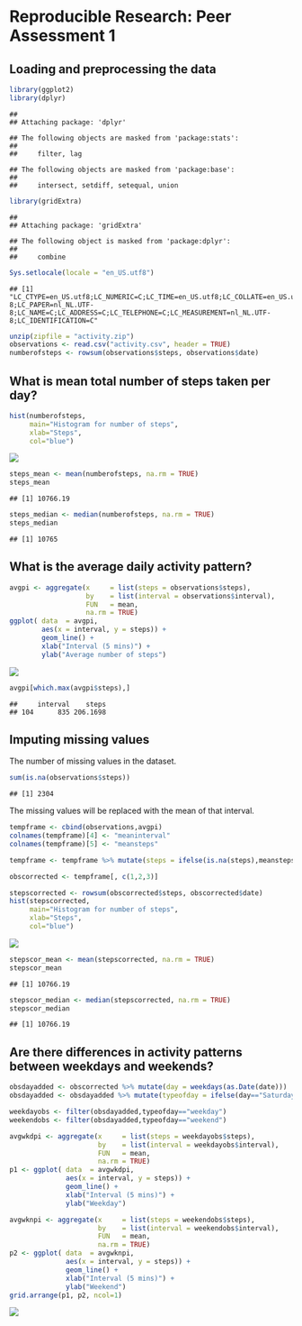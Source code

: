 # Reproducible Research: Peer Assessment 1


## Loading and preprocessing the data

```r
library(ggplot2)
library(dplyr)
```

```
## 
## Attaching package: 'dplyr'
```

```
## The following objects are masked from 'package:stats':
## 
##     filter, lag
```

```
## The following objects are masked from 'package:base':
## 
##     intersect, setdiff, setequal, union
```

```r
library(gridExtra)
```

```
## 
## Attaching package: 'gridExtra'
```

```
## The following object is masked from 'package:dplyr':
## 
##     combine
```

```r
Sys.setlocale(locale = "en_US.utf8")
```

```
## [1] "LC_CTYPE=en_US.utf8;LC_NUMERIC=C;LC_TIME=en_US.utf8;LC_COLLATE=en_US.utf8;LC_MONETARY=en_US.utf8;LC_MESSAGES=en_US.UTF-8;LC_PAPER=nl_NL.UTF-8;LC_NAME=C;LC_ADDRESS=C;LC_TELEPHONE=C;LC_MEASUREMENT=nl_NL.UTF-8;LC_IDENTIFICATION=C"
```

```r
unzip(zipfile = "activity.zip")
observations <- read.csv("activity.csv", header = TRUE)
numberofsteps <- rowsum(observations$steps, observations$date)
```
## What is mean total number of steps taken per day?

```r
hist(numberofsteps, 
     main="Histogram for number of steps", 
     xlab="Steps", 
     col="blue")
```

![](PA1_template_files/figure-html/unnamed-chunk-2-1.png)<!-- -->

```r
steps_mean <- mean(numberofsteps, na.rm = TRUE)
steps_mean
```

```
## [1] 10766.19
```

```r
steps_median <- median(numberofsteps, na.rm = TRUE)
steps_median
```

```
## [1] 10765
```

## What is the average daily activity pattern?

```r
avgpi <- aggregate(x     = list(steps = observations$steps), 
                   by    = list(interval = observations$interval),
                   FUN   = mean, 
                   na.rm = TRUE)
ggplot( data  = avgpi,
        aes(x = interval, y = steps)) +
        geom_line() + 
        xlab("Interval (5 mins)") + 
        ylab("Average number of steps")
```

![](PA1_template_files/figure-html/unnamed-chunk-3-1.png)<!-- -->

```r
avgpi[which.max(avgpi$steps),]
```

```
##     interval    steps
## 104      835 206.1698
```


## Imputing missing values
The number of missing values in the dataset.


```r
sum(is.na(observations$steps))
```

```
## [1] 2304
```
The missing values will be replaced with the mean of that interval.


```r
tempframe <- cbind(observations,avgpi)
colnames(tempframe)[4] <- "meaninterval"
colnames(tempframe)[5] <- "meansteps"

tempframe <- tempframe %>% mutate(steps = ifelse(is.na(steps),meansteps,steps))

obscorrected <- tempframe[, c(1,2,3)]

stepscorrected <- rowsum(obscorrected$steps, obscorrected$date)
hist(stepscorrected, 
     main="Histogram for number of steps", 
     xlab="Steps", 
     col="blue")
```

![](PA1_template_files/figure-html/unnamed-chunk-5-1.png)<!-- -->

```r
stepscor_mean <- mean(stepscorrected, na.rm = TRUE)
stepscor_mean
```

```
## [1] 10766.19
```

```r
stepscor_median <- median(stepscorrected, na.rm = TRUE)
stepscor_median
```

```
## [1] 10766.19
```


## Are there differences in activity patterns between weekdays and weekends?


```r
obsdayadded <- obscorrected %>% mutate(day = weekdays(as.Date(date)))
obsdayadded <- obsdayadded %>% mutate(typeofday = ifelse(day=="Saturday" | day=="Sunday","weekend","weekday"))

weekdayobs <- filter(obsdayadded,typeofday=="weekday")
weekendobs <- filter(obsdayadded,typeofday=="weekend") 

avgwkdpi <- aggregate(x     = list(steps = weekdayobs$steps), 
                      by    = list(interval = weekdayobs$interval),
                      FUN   = mean, 
                      na.rm = TRUE)
p1 <- ggplot( data  = avgwkdpi,
              aes(x = interval, y = steps)) +
              geom_line() + 
              xlab("Interval (5 mins)") + 
              ylab("Weekday")

avgwknpi <- aggregate(x     = list(steps = weekendobs$steps), 
                      by    = list(interval = weekendobs$interval),
                      FUN   = mean, 
                      na.rm = TRUE)
p2 <- ggplot( data  = avgwknpi,
              aes(x = interval, y = steps)) +
              geom_line() + 
              xlab("Interval (5 mins)") + 
              ylab("Weekend")
grid.arrange(p1, p2, ncol=1)
```

![](PA1_template_files/figure-html/unnamed-chunk-6-1.png)<!-- -->


